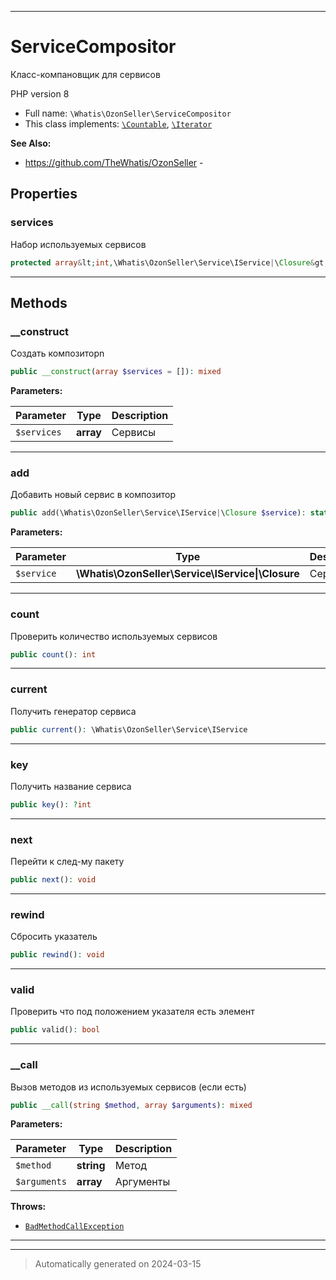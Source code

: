 ***

# ServiceCompositor

Класс-компановщик для сервисов

PHP version 8

* Full name: `\Whatis\OzonSeller\ServiceCompositor`
* This class implements:
[`\Countable`](../../Countable.md), [`\Iterator`](../../Iterator.md)

**See Also:**

* https://github.com/TheWhatis/OzonSeller - 



## Properties


### services

Набор используемых сервисов

```php
protected array&lt;int,\Whatis\OzonSeller\Service\IService|\Closure&gt; $services
```






***

## Methods


### __construct

Создать композиторn

```php
public __construct(array $services = []): mixed
```








**Parameters:**

| Parameter | Type | Description |
|-----------|------|-------------|
| `$services` | **array** | Сервисы |





***

### add

Добавить новый сервис в композитор

```php
public add(\Whatis\OzonSeller\Service\IService|\Closure $service): static
```








**Parameters:**

| Parameter | Type | Description |
|-----------|------|-------------|
| `$service` | **\Whatis\OzonSeller\Service\IService&#124;\Closure** | Сервис |





***

### count

Проверить количество используемых сервисов

```php
public count(): int
```












***

### current

Получить генератор сервиса

```php
public current(): \Whatis\OzonSeller\Service\IService
```












***

### key

Получить название сервиса

```php
public key(): ?int
```












***

### next

Перейти к след-му пакету

```php
public next(): void
```












***

### rewind

Сбросить указатель

```php
public rewind(): void
```












***

### valid

Проверить что под положением
указателя есть элемент

```php
public valid(): bool
```












***

### __call

Вызов методов из используемых
сервисов (если есть)

```php
public __call(string $method, array $arguments): mixed
```








**Parameters:**

| Parameter | Type | Description |
|-----------|------|-------------|
| `$method` | **string** | Метод |
| `$arguments` | **array** | Аргументы |




**Throws:**

- [`BadMethodCallException`](./BadMethodCallException.md)



***


***
> Automatically generated on 2024-03-15

